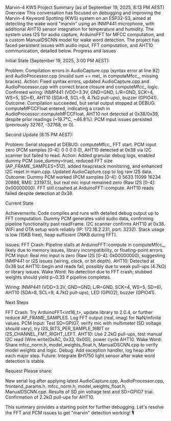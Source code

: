 Marvin-4 KWS Project Summary (as of September 19, 2025, 8:13 PM AEST)
Overview
This conversation has focused on debugging and improving the Marvin-4 Keyword Spotting (KWS) system on an ESP32-S3, aimed at detecting the wake word "marvin" using an INMP441 microphone, with additional AHT10 sensor integration for temperature and humidity. The system uses I2S for audio capture, ArduinoFFT for MFCC computation, and a custom ManualDSCNN model for wake word detection. The project has faced persistent issues with audio input, FFT computation, and AHT10 communication, detailed below.
Progress and Issues

Initial State (September 19, 2025, 3:00 PM AEST):

Problem: Compilation errors in AudioCapture.cpp (syntax error at line 92) and AudioProcessor.cpp (invalid sum += mel_ in computeMfcc_, missing braces).
Action: Fixed syntax errors, updated AudioCapture.cpp and AudioProcessor.cpp with correct brace closure and computeMfcc_ logic. Confirmed wiring: INMP441 (VDD=3.3V, GND=GND, L/R=GND, SCK=4, WS=5, SD=6), AHT10 (SDA=8, SCL=9, 4.7kΩ pull-ups), buzzer (GPIO41).
Outcome: Compilation succeeded, but serial output stopped at DEBUG: computeMFCCFloat entered, indicating a crash in AudioProcessor::computeMFCCFloat. AHT10 not detected at 0x38/0x39, despite prior readings (~19.7°C, ~46.8%). PCM input issues persisted (previously 32767, -32768, or 0).


Second Update (8:15 PM AEST):

Problem: Serial stopped at DEBUG: computeMfcc_ FFT start. PCM input zero (PCM samples [0-4]: 0 0 0 0 0), AHT10 detected at 0x38 via I2C scanner but failed to read.
Action: Added granular debug logs, enabled dummy PCM (use_dummy=true), reduced FFT size (AP_FRAME_SAMPLES=512), added heap/stack monitoring, and enhanced I2C reset in main.cpp. Updated AudioCapture.cpp to log raw I2S data.
Outcome: Dummy PCM worked (PCM samples [0-4]: 0 5633 11099 16234 20886, RMS: 23197.5), but real mic input remained zero (Raw I2S [0-4]: 0x00000000). FFT still crashed at ArduinoFFT::compute. AHT10 reads failed despite detection at 0x38.



Current State

Achievements:
Code compiles and runs with detailed debug output up to FFT computation.
Dummy PCM generates valid audio data, confirming pipeline functionality past readFrame.
I2C scanner confirms AHT10 at 0x38.
WiFi and OTA setup work reliably (IP: 172.16.2.231, port: 3232).
Stack usage is low (15KB free), heap sufficient (76KB during FFT).


Issues:
FFT Crash: Pipeline stalls at ArduinoFFT::compute in computeMfcc_, likely due to memory issues, library incompatibility, or floating-point errors.
PCM Input: Real mic input is zero (Raw I2S [0-4]: 0x00000000), suggesting INMP441 or I2S issues (wiring, clock, or bit depth).
AHT10: Detected at 0x38 but AHT10::begin and reads fail, possibly due to weak pull-ups (4.7kΩ) or library issues.
Wake Word: No detection due to FFT crash; stubbed weights should yield p~0.33 if pipeline completes.


Wiring: INMP441 (VDD=3.3V, GND=GND, L/R=GND, SCK=4, WS=5, SD=6), AHT10 (SDA=8, SCL=9, 4.7kΩ pull-ups), LED (GPIO2), buzzer (GPIO41).

Next Steps

FFT Crash: Try ArduinoFFT<int16_t>, update library to 2.0.4, or further reduce AP_FRAME_SAMPLES. Log FFT output (real, imag) for NaN/infinite values.
PCM Input: Test SD=GPIO7, verify mic with multimeter (SD voltage should vary), try I2S_BITS_PER_SAMPLE_16BIT or I2S_CHANNEL_FMT_RIGHT_LEFT.
AHT10: Use 2.2kΩ pull-ups, test manual I2C read (Wire.write(0xAC, 0x33, 0x00)), power cycle AHT10.
Wake Word: Share mfcc_norm.h, model_weights_float.h, ManualDSCNN.cpp to verify model weights and logic.
Debug: Add exception handler, log heap after each major step.
Future: Integrate BH1750 light sensor after wake word detection is stable.

Request
Please share:

New serial log after applying latest AudioCapture.cpp, AudioProcessor.cpp, frontend_params.h.
mfcc_norm.h, model_weights_float.h, ManualDSCNN.cpp.
Results of SD pin voltage test and SD=GPIO7 trial.
Confirmation of 2.2kΩ pull-ups for AHT10.

This summary provides a starting point for further debugging. Let's resolve the FFT and PCM issues to get "marvin" detection working! 🎙️